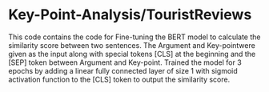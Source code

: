 # Key-Point-Analysis/TouristReviews
This code contains the code for Fine-tuning the BERT model to calculate the similarity score between two sentences. The Argument and Key-pointwere given as the input along with special tokens [CLS] at the beginning and the [SEP] token between Argument and
Key-point. Trained the model for 3 epochs by adding a linear fully connected layer of size 1 with sigmoid activation function to the [CLS] token to output the similarity score.
